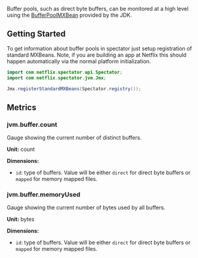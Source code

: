 Buffer pools, such as direct byte buffers, can be monitored at a high level using the [BufferPoolMXBean](http://docs.oracle.com/javase/7/docs/api/java/lang/management/BufferPoolMXBean.html) provided by the JDK. 

## Getting Started

To get information about buffer pools in spectator just setup registration of standard MXBeans. Note, if you are building an app at Netflix this should happen automatically via the normal platform initialization.

```java
import com.netflix.spectator.api.Spectator;
import com.netflix.spectator.jvm.Jmx;

Jmx.registerStandardMXBeans(Spectator.registry());
```

## Metrics

### jvm.buffer.count

Gauge showing the current number of distinct buffers.

**Unit:** count 

**Dimensions:**
* `id`: type of buffers. Value will be either `direct` for direct byte buffers or `mapped` for memory mapped files.

### jvm.buffer.memoryUsed

Gauge showing the current number of bytes used by all buffers.

**Unit:** bytes 

**Dimensions:**
* `id`: type of buffers. Value will be either `direct` for direct byte buffers or `mapped` for memory mapped files.